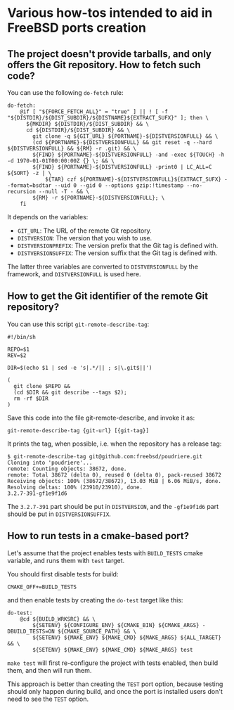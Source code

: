 # Various how-tos intended to aid in FreeBSD ports creation

## The project doesn't provide tarballs, and only offers the Git repository. How to fetch such code?

You can use the following ```do-fetch``` rule:

```
do-fetch:
	@if [ "${FORCE_FETCH_ALL}" = "true" ] || ! [ -f "${DISTDIR}/${DIST_SUBDIR}/${DISTNAME}${EXTRACT_SUFX}" ]; then \
	  ${MKDIR} ${DISTDIR}/${DIST_SUBDIR} && \
	  cd ${DISTDIR}/${DIST_SUBDIR} && \
	    git clone -q ${GIT_URL} ${PORTNAME}-${DISTVERSIONFULL} && \
	    (cd ${PORTNAME}-${DISTVERSIONFULL} && git reset -q --hard ${DISTVERSIONFULL} && ${RM} -r .git) && \
	    ${FIND} ${PORTNAME}-${DISTVERSIONFULL} -and -exec ${TOUCH} -h -d 1970-01-01T00:00:00Z {} \; && \
	    ${FIND} ${PORTNAME}-${DISTVERSIONFULL} -print0 | LC_ALL=C ${SORT} -z | \
	        ${TAR} czf ${PORTNAME}-${DISTVERSIONFULL}${EXTRACT_SUFX} --format=bsdtar --uid 0 --gid 0 --options gzip:!timestamp --no-recursion --null -T - && \
	    ${RM} -r ${PORTNAME}-${DISTVERSIONFULL}; \
	fi
```

It depends on the variables:
* ```GIT_URL```: The URL of the remote Git repository.
* ```DISTVERSION```: The version that you wish to use.
* ```DISTVERSIONPREFIX```: The version prefix that the Git tag is defined with.
* ```DISTVERSIONSUFFIX```: The version suffix that the Git tag is defined with.

The latter three variables are converted to ```DISTVERSIONFULL``` by the framework, and ```DISTVERSIONFULL``` is used here.


## How to get the Git identifier of the remote Git repository?

You can use this script ```git-remote-describe-tag```:
```
#!/bin/sh

REPO=$1
REV=$2

DIR=$(echo $1 | sed -e 's|.*/|| ; s|\.git$||')

(
  git clone $REPO &&
  (cd $DIR && git describe --tags $2);
  rm -rf $DIR
)
```

Save this code into the file git-remote-describe, and invoke it as:
```
git-remote-describe-tag {git-url} [{git-tag}]
```

It prints the tag, when possible, i.e. when the repository has a release tag:
```
$ git-remote-describe-tag git@github.com:freebsd/poudriere.git
Cloning into 'poudriere'...
remote: Counting objects: 38672, done.
remote: Total 38672 (delta 0), reused 0 (delta 0), pack-reused 38672
Receiving objects: 100% (38672/38672), 13.03 MiB | 6.06 MiB/s, done.
Resolving deltas: 100% (23910/23910), done.
3.2.7-391-gf1e9f1d6
```

The ```3.2.7-391``` part should be put in ```DISTVERSION```, and the ```-gf1e9f1d6``` part should be put in ```DISTVERSIONSUFFIX```.

## How to run tests in a cmake-based port?

Let's assume that the project enables tests with ```BUILD_TESTS``` cmake variable, and runs them with ```test``` target.

You should first disable tests for build:
```
CMAKE_OFF+=BUILD_TESTS
```
and then enable tests by creating the ```do-test``` target like this:
```
do-test:
	@cd ${BUILD_WRKSRC} && \
		${SETENV} ${CONFIGURE_ENV} ${CMAKE_BIN} ${CMAKE_ARGS} -DBUILD_TESTS=ON ${CMAKE_SOURCE_PATH} && \
		${SETENV} ${MAKE_ENV} ${MAKE_CMD} ${MAKE_ARGS} ${ALL_TARGET} && \
		${SETENV} ${MAKE_ENV} ${MAKE_CMD} ${MAKE_ARGS} test
```
```make test``` will first re-configure the project with tests enabled, then build them, and then will run them.

This approach is better than creating the ```TEST``` port option, because testing should only happen during build,
and once the port is installed users don't need to see the ```TEST``` option.

